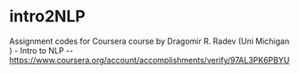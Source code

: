 # intro2NLP
Assignment codes for Coursera course by Dragomir R. Radev (Uni Michigan ) - Intro to NLP -- https://www.coursera.org/account/accomplishments/verify/97AL3PK6PBYU
